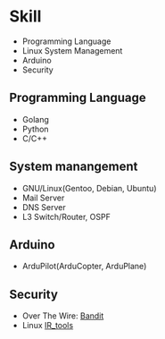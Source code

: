 Skill
=====

* Programming Language
* Linux System Management
* Arduino
* Security


Programming Language
--------------------

* Golang
* Python
* C/C++

System manangement
------------------

* GNU/Linux(Gentoo, Debian, Ubuntu)
* Mail Server
* DNS Server
* L3 Switch/Router, OSPF

Arduino
-------

* ArduPilot(ArduCopter, ArduPlane)

Security
--------

* Over The Wire: [Bandit](https://github.com/guesslin/overthewire_bandit)
* Linux [IR_tools](https://github.com/guesslin/IR_Tool)
